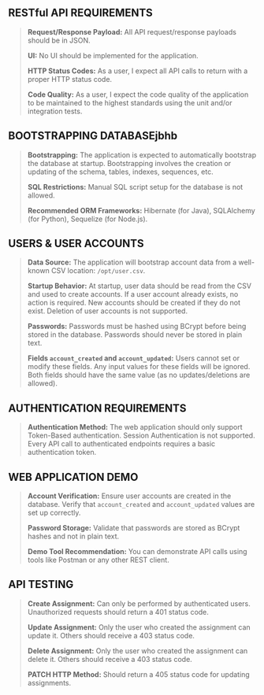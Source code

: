 ## RESTful API REQUIREMENTS

> **Request/Response Payload:** All API request/response payloads should be in JSON.
>
> **UI:** No UI should be implemented for the application.
>
> **HTTP Status Codes:** As a user, I expect all API calls to return with a proper HTTP status code.
>
> **Code Quality:** As a user, I expect the code quality of the application to be maintained to the highest standards using the unit and/or integration tests.

## BOOTSTRAPPING DATABASEjbhb

> **Bootstrapping:** The application is expected to automatically bootstrap the database at startup. Bootstrapping involves the creation or updating of the schema, tables, indexes, sequences, etc.
>
> **SQL Restrictions:** Manual SQL script setup for the database is not allowed.
>
> **Recommended ORM Frameworks:** Hibernate (for Java), SQLAlchemy (for Python), Sequelize (for Node.js).

## USERS & USER ACCOUNTS

> **Data Source:** The application will bootstrap account data from a well-known CSV location: `/opt/user.csv`.
>
> **Startup Behavior:** At startup, user data should be read from the CSV and used to create accounts. If a user account already exists, no action is required. New accounts should be created if they do not exist. Deletion of user accounts is not supported.
>
> **Passwords:** Passwords must be hashed using BCrypt before being stored in the database. Passwords should never be stored in plain text.
>
> **Fields `account_created` and `account_updated`:** Users cannot set or modify these fields. Any input values for these fields will be ignored. Both fields should have the same value (as no updates/deletions are allowed).

## AUTHENTICATION REQUIREMENTS

> **Authentication Method:** The web application should only support Token-Based authentication. Session Authentication is not supported. Every API call to authenticated endpoints requires a basic authentication token.

## WEB APPLICATION DEMO

> **Account Verification:** Ensure user accounts are created in the database. Verify that `account_created` and `account_updated` values are set up correctly.
>
> **Password Storage:** Validate that passwords are stored as BCrypt hashes and not in plain text.
>
> **Demo Tool Recommendation:** You can demonstrate API calls using tools like Postman or any other REST client.

## API TESTING

> **Create Assignment:** Can only be performed by authenticated users. Unauthorized requests should return a 401 status code.
>
> **Update Assignment:** Only the user who created the assignment can update it. Others should receive a 403 status code.
>
> **Delete Assignment:** Only the user who created the assignment can delete it. Others should receive a 403 status code.
>
> **PATCH HTTP Method:** Should return a 405 status code for updating assignments.
